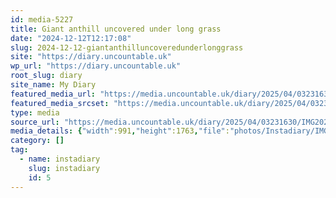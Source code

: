 ```yaml
---
id: media-5227
title: Giant anthill uncovered under long grass
date: "2024-12-12T12:17:08"
slug: 2024-12-12-giantanthilluncoveredunderlonggrass
site: "https://diary.uncountable.uk"
wp_url: "https://diary.uncountable.uk"
root_slug: diary
site_name: My Diary
featured_media_url: "https://media.uncountable.uk/diary/2025/04/03231630/IMG20241212121708.webp"
featured_media_srcset: "https://media.uncountable.uk/diary/2025/04/03231630/IMG20241212121708-169x300.webp 169w, https://media.uncountable.uk/diary/2025/04/03231630/IMG20241212121708-576x1024.webp 576w, https://media.uncountable.uk/diary/2025/04/03231630/IMG20241212121708-150x150.webp 150w, https://media.uncountable.uk/diary/2025/04/03231630/IMG20241212121708-360x640.webp 360w, https://media.uncountable.uk/diary/2025/04/03231630/IMG20241212121708.webp 991w"
type: media
source_url: "https://media.uncountable.uk/diary/2025/04/03231630/IMG20241212121708.webp"
media_details: {"width":991,"height":1763,"file":"photos/Instadiary/IMG20241212121708.webp","filesize":168322,"sizes":{"medium":{"file":"IMG20241212121708-169x300.webp","width":169,"height":300,"filesize":21490,"mime_type":"image/webp","source_url":"https://media.uncountable.uk/diary/2025/04/03231630/IMG20241212121708-169x300.webp"},"large":{"file":"IMG20241212121708-576x1024.webp","width":576,"height":1024,"filesize":206580,"mime_type":"image/webp","source_url":"https://media.uncountable.uk/diary/2025/04/03231630/IMG20241212121708-576x1024.webp"},"thumbnail":{"file":"IMG20241212121708-150x150.webp","width":150,"height":150,"filesize":10366,"mime_type":"image/webp","source_url":"https://media.uncountable.uk/diary/2025/04/03231630/IMG20241212121708-150x150.webp"},"mobwidth":{"file":"IMG20241212121708-360x640.webp","width":360,"height":640,"filesize":92678,"mime_type":"image/webp","source_url":"https://media.uncountable.uk/diary/2025/04/03231630/IMG20241212121708-360x640.webp"},"full":{"file":"IMG20241212121708.webp","width":991,"height":1763,"mime_type":"image/webp","source_url":"https://media.uncountable.uk/diary/2025/04/03231630/IMG20241212121708.webp"}},"image_meta":{"aperture":"0","credit":"","camera":"","caption":"","created_timestamp":"0","copyright":"","focal_length":"0","iso":"0","shutter_speed":"0","title":"","orientation":"0","keywords":[]}}
category: []
tag:
  - name: instadiary
    slug: instadiary
    id: 5
---
```


